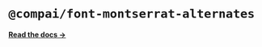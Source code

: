 # `@compai/font-montserrat-alternates`

[**Read the docs &rarr;**](https://components.ai/docs/typefaces/montserrat-alternates)
